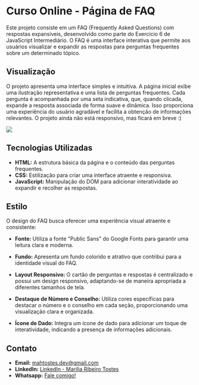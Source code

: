 # Curso Online - Página de FAQ

Este projeto consiste em um FAQ (Frequently Asked Questions) com respostas expansíveis, desenvolvido como parte do Exercício 6 de JavaScript Intermediário. O FAQ é uma interface interativa que permite aos usuários visualizar e expandir as respostas para perguntas frequentes sobre um determinado tópico.

## Visualização

O projeto apresenta uma interface simples e intuitiva. A página inicial exibe uma ilustração representativa e uma lista de perguntas frequentes. Cada pergunta é acompanhada por uma seta indicativa, que, quando clicada, expande a resposta associada de forma suave e dinâmica. Isso proporciona uma experiência do usuário agradável e facilita a obtenção de informações relevantes.
O projeto ainda não está responsivo, mas ficará em breve :)

![](faq-page.gif)

## Tecnologias Utilizadas

- **HTML:** A estrutura básica da página e o conteúdo das perguntas frequentes.
- **CSS:** Estilização para criar uma interface atraente e responsiva.
- **JavaScript:** Manipulação do DOM para adicionar interatividade ao expandir e recolher as respostas.

## Estilo

O design do FAQ busca oferecer uma experiência visual atraente e consistente:

- **Fonte:** Utiliza a fonte "Public Sans" do Google Fonts para garantir uma leitura clara e moderna.

- **Fundo:** Apresenta um fundo colorido e atrativo que contribui para a identidade visual do FAQ.

- **Layout Responsivo:** O cartão de perguntas e respostas é centralizado e possui um design responsivo, adaptando-se de maneira apropriada a diferentes tamanhos de tela.

- **Destaque de Número e Conselho:** Utiliza cores específicas para destacar o número e o conselho em cada seção, proporcionando uma visualização clara e organizada.

- **Ícone de Dado:** Integra um ícone de dado para adicionar um toque de interatividade, indicando a presença de informações adicionais.

## Contato

- **Email:** mahtostes.dev@gmail.com
- **LinkedIn:** [LinkedIn - Marília Ribeiro Tostes](https://www.linkedin.com/in/marilia-ribeiro-tostes/)
- **Whatsapp:** [Fale comigo!](https://wa.me/5567981443147)
